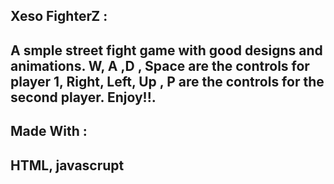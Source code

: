 ## Xeso FighterZ :
A smple street fight game with good designs and animations. W, A ,D , Space are the controls for player 1, Right, Left, Up , P are the controls for the second player. Enjoy!!. 
---
## Made With  :
HTML, javascrupt
---
